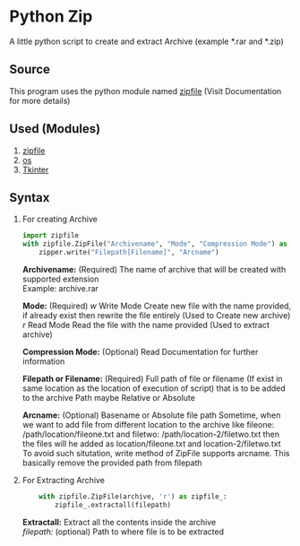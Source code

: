# Python Zip
A little python script to create and extract Archive (example *.rar and *.zip)

## Source
This program uses the python module named [zipfile](https://docs.python.org/3/library/zipfile.html) (Visit Documentation for more details)

## Used (Modules)
1. [zipfile](https://docs.python.org/3/library/zipfile.html)
2. [os](https://docs.python.org/3/library/os.html)
3. [Tkinter](https://docs.python.org/3/library/tk.html)

## Syntax
1. For creating Archive
    ````python
    import zipfile
    with zipfile.ZipFile("Archivename", "Mode", "Compression Mode") as zipper:
        zipper.write("Filepath[Filename]", "Arcname")
    ````
    **Archivename:** (Required)
        The name of archive that will be created with supported extension <br>
        Example: archive.rar

    **Mode:** (Required)
        *w*
            Write Mode
                Create new file with the name provided, if already exist then rewrite the file entirely
                (Used to Create new archive)
        *r*
            Read Mode
                Read the file with the name provided
                (Used to extract archive)

    **Compression Mode:** (Optional)
        Read Documentation for further information

    **Filepath or Filename:** (Required)
        Full path of file or filename (If exist in same location as the location of execution of script) that is to be added to the archive
        Path maybe Relative or Absolute

    **Arcname:** (Optional)
        Basename or Absolute file path
        Sometime, when we want to add file from different location to the archive like
        fileone: /path/location/fileone.txt and
        filetwo: /path/location-2/filetwo.txt
        then the files will he added as
        location/fileone.txt and 
        location-2/filetwo.txt
        <br>
        To avoid such situtation, write method of ZipFile supports arcname.
        This basically remove the provided path from filepath
        
2. For Extracting Archive
    ````python
        with zipfile.ZipFile(archive, 'r') as zipfile_:
            zipfile_.extractall(filepath)
    ````
    **Extractall:**
        Extract all the contents inside the archive
    <br>
    *filepath:* (optional)
        Path to where file is to be extracted